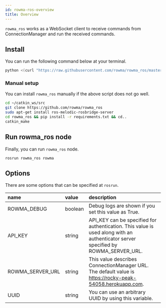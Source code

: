 ```yaml
---
id: rowma-ros-overview
title: Overview
---
```


`rowma_ros` works as a WebSocket client to receive commands from ConnectionManager and run the received commands.

## Install
You can run the following command below at your terminal.

```sh
python <(curl "https://raw.githubusercontent.com/rowma/rowma_ros/master/install.py" -s -N)
```

### Manual setup
You can install `rowma_ros` manually if the above script does not go well.

```sh
cd ~/catkin_ws/src
git clone https://github.com/rowma/rowma_ros
sudo apt-get install ros-melodic-rosbridge-server
cd rowma_ros && pip install -r requirements.txt && cd..
catkin_make
```

## Run rowma_ros node
Finally, you can run `rowma_ros` node.

```
rosrun rowma_ros rowma
```

## Options
There are some options that can be specified at `rosrun`.

|name|value|description|
|:-|:-|:-|
|ROWMA_DEBUG|boolean|Debug logs are shown if you set this value as True.|
|API_KEY|string|API_KEY can be specified for authentication. This value is used along with an authenticator server specified by ROWMA_SERVER_URL.|
|ROWMA_SERVER_URL|string|This value describes ConnectionManager URL. The default value is https://rocky-peak-54058.herokuapp.com.|
|UUID|string|You can use an arbitrary UUID by using this variable.|
